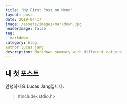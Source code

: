 ```yaml
---
title: "My First Post on Moon"
layout: post
date: 2019-04-17
image: /assets/images/markdown.jpg
headerImage: false
tag:
- markdown
category: blog
author:lucas jang
description: Markdown summary with different options
---
```


## 내 첫 포스트

안녕하세요 Lucas Jang입니다. 

>#include<stdio.h>

